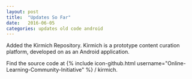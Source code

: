 ```yaml
---
layout: post
title:  "Updates So Far"
date:   2016-06-05
categories: updates old code android
---
```


Added the Kirmich Repository. Kirmich is a prototype content curation platform, developed on as an Android application.

Find the source code at {% include icon-github.html username="Online-Learning-Community-Initiative" %} / kirmich.